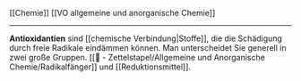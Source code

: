 [[Chemie]] [[VO allgemeine und anorganische Chemie]] 

---

**Antioxidantien** sind [[chemische Verbindung|Stoffe]], die die Schädigung durch freie Radikale eindämmen können. Man unterscheidet Sie generell in zwei große Gruppen. [[📄 - Zettelstapel/Allgemeine und Anorganische Chemie/Radikalfänger]] und [[Reduktionsmittel]].